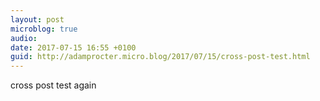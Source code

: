 ```yaml
---
layout: post
microblog: true
audio: 
date: 2017-07-15 16:55 +0100
guid: http://adamprocter.micro.blog/2017/07/15/cross-post-test.html
---
```

cross post test again
